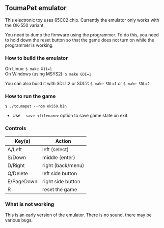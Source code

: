 ## ToumaPet emulator

This electronic toy uses 65C02 chip. Currently the emulator only works with the OK-550 variant.

You need to dump the firmware using the programmer. To do this, you need to hold down the reset button so that the game does not turn on while the programmer is working.

### How to build the emulator

On Linux: `$ make X11=1`  
On Windows (using MSYS2): `$ make GDI=1`  

You can also build it with SDL1.2 or SDL2: `$ make SDL=1` or `$ make SDL=2`  

### How to run the game

```
$ ./toumapet --rom ok550.bin
```

* Use `--save <filename>` option to save game state on exit.

### Controls

| Key(s)           | Action             |
|------------------|--------------------|
| A/Left           | left (select)      |
| S/Down           | middle (enter)     |
| D/Right          | right (back/menu)  |
| Q/Delete         | left side button   |
| E/PageDown       | right side button  |
| R                | reset the game     |

### What is not working

This is an early version of the emulator. There is no sound, there may be various bugs.

